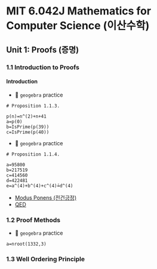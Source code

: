 # MIT 6.042J Mathematics for Computer Science (이산수학)

## Unit 1: Proofs (증명)

### 1.1 Introduction to Proofs

#### Introduction

- 🎯 `geogebra` practice
```
# Proposition 1.1.3.

p(n)=n^(2)+n+41
a=p(0)
b=IsPrime(p(39))
c=IsPrime(p(40))
```
- 🎯 `geogebra` practice
```
# Proposition 1.1.4.

a=95800
b=217519
c=414560
d=422481
e=a^(4)+b^(4)+c^(4)≟d^(4)
```

- [Modus Ponens (전건긍정)](https://ko.wikipedia.org/wiki/%EC%A0%84%EA%B1%B4_%EA%B8%8D%EC%A0%95)
- [QED](https://ko.wikipedia.org/wiki/Q.E.D.)




### 1.2 Proof Methods 

- 🎯 `geogebra` practice
```
a=nroot(1332,3)
```





### 1.3 Well Ordering Principle







